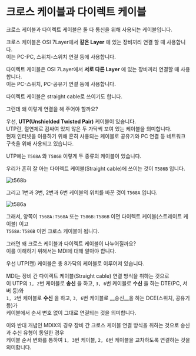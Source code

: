 **크로스 케이블과 다이렉트 케이블**
===================================

크로스 케이블과 다이렉트 케이블은 둘 다 통신을 위해 사용되는 케이블입니다.

크로스 케이블은 OSI 7Layer에서 __같은 Layer__ 에 있는 장비끼리 연결 할 때 사용합니다.  
이는 PC-PC, 스위치-스위치 연결 등에 사용합니다.

다이렉트 케이블은 OSI 7Layer에서 __서로 다른 Layer__ 에 있는 장비끼리 연결할 때 사용합니다.  
이는 PC-스위치, PC-공유기 연결 등에 사용합니다.  



다이렉트 케이블은 straight cable로 쓰이기도 합니다.

그런데 왜 이렇게 연결을 해 주어야 할까요?

우선, __UTP(Unshielded Twisted Pair)__ 케이블이 있습니다.  
UTP란, 절연체로 감싸여 있지 않은 두 가닥씩 꼬여 있는 케이블을 의미합니다.  
현재 인터넷을 이용하기 위해 흔히 사용되는 케이블로 공유기와 PC 연결 등 네트워크 구축을 위해 사용되고 있습니다.

UTP에는 `T568A` 와 `T586B` 이렇게 두 종류의 케이블이 있습니다.

우리가 흔히 잘 아는 다이렉트 케이블(Straight cable)에 쓰이는 것이 `T586B` 입니다.

![t568b](https://github.com/ex-scarlet/work/assets/58895345/d61e6d96-d147-4dcc-a66f-2b25506c677a)

그리고 1번과 3번, 2번과 6번 케이블의 위치를 바꾼 것이 `T568A` 입니다.

![t586a](https://github.com/ex-scarlet/work/assets/58895345/12ae8564-1da4-4782-b4c7-4c2fcf9fd9fc)

그래서, 양쪽이 `T568A:T568A` 또는 `T586B:T586B` 이면 다이렉트 케이블(스트레이트 케이블) 이고
<br>
`T568A:T586B` 이면 크로스 케이블이 됩니다.

그러면 왜 크로스 케이블과 다이렉트 케이블이 나누어질까요?  
이를 이해하기 위해서는 MDI에 대해 알아야 합니다.

우선 UTP(랜) 케이블은 총 8가닥의 케이블로 이루어져 있습니다.

MDI는 장비 간 다이렉트 케이블(Straight cable) 연결 방식을 취하는 것으로  
이 UTP의 `1, 2`번 케이블로 __송신__ 을 하고, `3, 6`번 케이블로 __수신__ 을 하는 DTE(PC, 서버 등)와  
`1, 2`번 케이블로 __수신__ 을 하고, `3, 6`번 케이블로 __송신__을 하는 DCE(스위치, 공유기 등)가  
케이블에서 순서 변호 없이 그대로 연결되는 것을 의미합니다.

이와 반대 개념인 MDIX의 경우 장비 간 크로스 케이블 연결 방식을 취하는 것으로 송신과 수신 유형이 동일한 경우  
케이블 순서 변화를 통하여 `1, 3`번 케이블, `2, 6`번 케이블을 교차하도록 연결하는 것을 의미합니다.




